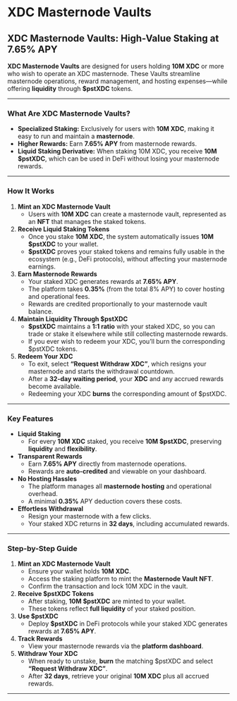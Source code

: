 # XDC Masternode Vaults

## XDC Masternode Vaults: High-Value Staking at 7.65% APY

**XDC Masternode Vaults** are designed for users holding **10M XDC** or more who wish to operate an XDC masternode. These Vaults streamline masternode operations, reward management, and hosting expenses—while offering **liquidity** through **$pstXDC** tokens.

***

### What Are XDC Masternode Vaults?

* **Specialized Staking:** Exclusively for users with **10M XDC**, making it easy to run and maintain a **masternode**.
* **Higher Rewards:** Earn **7.65% APY** from masternode rewards.
* **Liquid Staking Derivative:** When staking 10M XDC, you receive **10M $pstXDC**, which can be used in DeFi without losing your masternode rewards.

***

### How It Works

1. **Mint an XDC Masternode Vault**
   * Users with **10M XDC** can create a masternode vault, represented as an **NFT** that manages the staked tokens.
2. **Receive Liquid Staking Tokens**
   * Once you stake **10M XDC**, the system automatically issues **10M $pstXDC** to your wallet.
   * **$pstXDC** proves your staked tokens and remains fully usable in the ecosystem (e.g., DeFi protocols), without affecting your masternode earnings.
3. **Earn Masternode Rewards**
   * Your staked XDC generates rewards at **7.65% APY**.
   * The platform takes **0.35%** (from the total 8% APY) to cover hosting and operational fees.
   * Rewards are credited proportionally to your masternode vault balance.
4. **Maintain Liquidity Through $pstXDC**
   * **$pstXDC** maintains a **1:1 ratio** with your staked XDC, so you can trade or stake it elsewhere while still collecting masternode rewards.
   * If you ever wish to redeem your XDC, you’ll burn the corresponding $pstXDC tokens.
5. **Redeem Your XDC**
   * To exit, select **“Request Withdraw XDC”**, which resigns your masternode and starts the withdrawal countdown.
   * After a **32-day waiting period**, your **XDC** and any accrued rewards become available.
   * Redeeming your XDC **burns** the corresponding amount of $pstXDC.

***

### Key Features

* **Liquid Staking**
  * For every **10M XDC** staked, you receive **10M $pstXDC**, preserving **liquidity** and **flexibility**.
* **Transparent Rewards**
  * Earn **7.65% APY** directly from masternode operations.
  * Rewards are **auto-credited** and viewable on your dashboard.
* **No Hosting Hassles**
  * The platform manages all **masternode hosting** and operational overhead.
  * A minimal **0.35%** APY deduction covers these costs.
* **Effortless Withdrawal**
  * Resign your masternode with a few clicks.
  * Your staked XDC returns in **32 days**, including accumulated rewards.

***

### Step-by-Step Guide

1. **Mint an XDC Masternode Vault**
   * Ensure your wallet holds **10M XDC**.
   * Access the staking platform to mint the **Masternode Vault NFT**.
   * Confirm the transaction and lock 10M XDC in the vault.
2. **Receive $pstXDC Tokens**
   * After staking, **10M $pstXDC** are minted to your wallet.
   * These tokens reflect **full liquidity** of your staked position.
3. **Use $pstXDC**
   * Deploy **$pstXDC** in DeFi protocols while your staked XDC generates rewards at **7.65% APY**.
4. **Track Rewards**
   * View your masternode rewards via the **platform dashboard**.
5. **Withdraw Your XDC**
   * When ready to unstake, **burn** the matching $pstXDC and select **“Request Withdraw XDC”**.
   * After **32 days**, retrieve your original **10M XDC** plus all accrued rewards.

***

